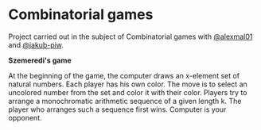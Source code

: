 # Combinatorial games

Project carried out in the subject of Combinatorial games with [@alexmal01](https://github.com/alexmal01) and [@jakub-piw](https://github.com/jakub-piw).

**Szemeredi's game**

At the beginning of the game, the computer draws an x-element set of natural numbers. Each player has his own color. The move is to select an uncolored number from the set and color it with their color. Players try to arrange a monochromatic arithmetic sequence of a given length k. The player who arranges such a sequence first wins. Computer is your opponent.
